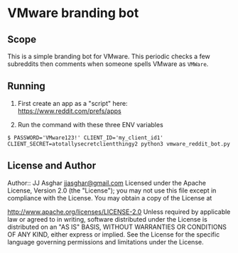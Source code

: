 # VMware branding bot

## Scope

This is a simple branding bot for VMware. This periodic checks a few subreddits
then comments when someone spells VMware as `VMWare`.

## Running

1) First create an app as a "script" here: https://www.reddit.com/prefs/apps

2) Run the command with these three ENV variables
```
$ PASSWORD='VMware123!' CLIENT_ID='my_client_id1' CLIENT_SECRET=atotallysecretclientthingy2 python3 vmware_reddit_bot.py
```

## License and Author
Author:: JJ Asghar <jjasghar@gmail.com>
Licensed under the Apache License, Version 2.0 (the "License"); you may not use this file except in compliance with the License. You may obtain a copy of the License at

http://www.apache.org/licenses/LICENSE-2.0
Unless required by applicable law or agreed to in writing, software distributed under the License is distributed on an "AS IS" BASIS, WITHOUT WARRANTIES OR CONDITIONS OF ANY KIND, either express or implied. See the License for the specific language governing permissions and limitations under the License.
